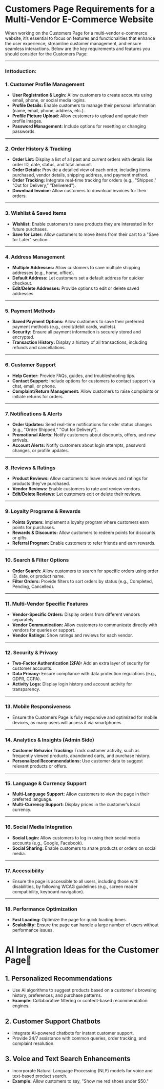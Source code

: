 # Customers Page Requirements for a Multi-Vendor E-Commerce Website

When working on the Customers Page for a multi-vendor e-commerce website, it’s essential to focus on features and functionalities that enhance the user experience, streamline customer management, and ensure seamless interactions. Below are the key requirements and features you should consider for the Customers Page:

---
### Inttoduction:

### 1. Customer Profile Management
- **User Registration & Login:** Allow customers to create accounts using email, phone, or social media logins.
- **Profile Details:** Enable customers to manage their personal information (name, email, phone, address, etc.).
- **Profile Picture Upload:** Allow customers to upload and update their profile images.
- **Password Management:** Include options for resetting or changing passwords.

---

### 2. Order History & Tracking
- **Order List:** Display a list of all past and current orders with details like order ID, date, status, and total amount.
- **Order Details:** Provide a detailed view of each order, including items purchased, vendor details, shipping address, and payment method.
- **Order Tracking:** Integrate real-time tracking for orders (e.g., "Shipped," "Out for Delivery," "Delivered").
- **Download Invoice:** Allow customers to download invoices for their orders.

---

### 3. Wishlist & Saved Items
- **Wishlist:** Enable customers to save products they are interested in for future purchases.
- **Save for Later:** Allow customers to move items from their cart to a "Save for Later" section.

---

### 4. Address Management
- **Multiple Addresses:** Allow customers to save multiple shipping addresses (e.g., home, office).
- **Default Address:** Let customers set a default address for quicker checkout.
- **Edit/Delete Addresses:** Provide options to edit or delete saved addresses.

---

### 5. Payment Methods
- **Saved Payment Options:** Allow customers to save their preferred payment methods (e.g., credit/debit cards, wallets).
- **Security:** Ensure all payment information is securely stored and encrypted.
- **Transaction History:** Display a history of all transactions, including refunds and cancellations.

---

### 6. Customer Support
- **Help Center:** Provide FAQs, guides, and troubleshooting tips.
- **Contact Support:** Include options for customers to contact support via chat, email, or phone.
- **Complaint/Return Management:** Allow customers to raise complaints or initiate returns for orders.

---

### 7. Notifications & Alerts
- **Order Updates:** Send real-time notifications for order status changes (e.g., "Order Shipped," "Out for Delivery").
- **Promotional Alerts:** Notify customers about discounts, offers, and new arrivals.
- **Account Alerts:** Notify customers about login attempts, password changes, or profile updates.

---

### 8. Reviews & Ratings
- **Product Reviews:** Allow customers to leave reviews and ratings for products they’ve purchased.
- **Vendor Reviews:** Enable customers to rate and review vendors.
- **Edit/Delete Reviews:** Let customers edit or delete their reviews.

---

### 9. Loyalty Programs & Rewards
- **Points System:** Implement a loyalty program where customers earn points for purchases.
- **Rewards & Discounts:** Allow customers to redeem points for discounts or gifts.
- **Referral Program:** Enable customers to refer friends and earn rewards.

---

### 10. Search & Filter Options
- **Order Search:** Allow customers to search for specific orders using order ID, date, or product name.
- **Filter Orders:** Provide filters to sort orders by status (e.g., Completed, Pending, Cancelled).

---

### 11. Multi-Vendor Specific Features
- **Vendor-Specific Orders:** Display orders from different vendors separately.
- **Vendor Communication:** Allow customers to communicate directly with vendors for queries or support.
- **Vendor Ratings:** Show ratings and reviews for each vendor.

---

### 12. Security & Privacy
- **Two-Factor Authentication (2FA):** Add an extra layer of security for customer accounts.
- **Data Privacy:** Ensure compliance with data protection regulations (e.g., GDPR, CCPA).
- **Activity Logs:** Display login history and account activity for transparency.

---

### 13. Mobile Responsiveness
- Ensure the Customers Page is fully responsive and optimized for mobile devices, as many users will access it via smartphones.

---

### 14. Analytics & Insights (Admin Side)
- **Customer Behavior Tracking:** Track customer activity, such as frequently viewed products, abandoned carts, and purchase history.
- **Personalized Recommendations:** Use customer data to suggest relevant products or offers.

---

### 15. Language & Currency Support
- **Multi-Language Support:** Allow customers to view the page in their preferred language.
- **Multi-Currency Support:** Display prices in the customer’s local currency.

---

### 16. Social Media Integration
- **Social Login:** Allow customers to log in using their social media accounts (e.g., Google, Facebook).
- **Social Sharing:** Enable customers to share products or orders on social media.

---

### 17. Accessibility
- Ensure the page is accessible to all users, including those with disabilities, by following WCAG guidelines (e.g., screen reader compatibility, keyboard navigation).

---

### 18. Performance Optimization
- **Fast Loading:** Optimize the page for quick loading times.
- **Scalability:** Ensure the page can handle a large number of users without performance issues.


# AI Integration Ideas for the Customer Page🤖

## 1. Personalized Recommendations
- Use AI algorithms to suggest products based on a customer's browsing history, preferences, and purchase patterns.
- **Example:** Collaborative filtering or content-based recommendation engines.

## 2. Customer Support Chatbots
- Integrate AI-powered chatbots for instant customer support.
- Provide 24/7 assistance with common queries, order tracking, and complaint resolution.

## 3. Voice and Text Search Enhancements
- Incorporate Natural Language Processing (NLP) models for voice and text-based product search.
- **Example:** Allow customers to say, "Show me red shoes under $50."
